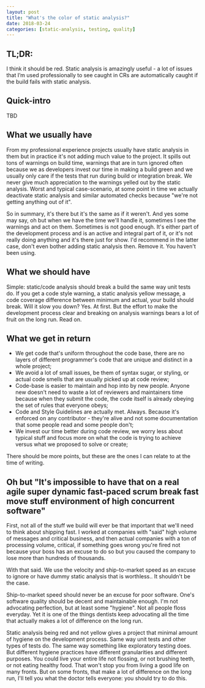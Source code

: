 ```yaml
---
layout: post
title: "What's the color of static analysis?"
date: 2018-03-24
categories: [static-analysis, testing, quality]
---
```


## TL;DR:
I think it should be red. Static analysis is amazingly useful - a lot of issues that I’m used professionally to see caught in CRs are automatically caught if the build fails with static analysis.

## Quick-intro
TBD

## What we usually have
From my professional experience projects usually have static analysis in them but in practice it's not adding much value to the project. It spills out tons of warnings on build time, warnings that are in turn ignored often because we as developers invest our time in making a build green and we usually only care if the tests that run during build or integration break. We never give much appreciation to the warnings yelled out by the static analysis. Worst and typical case-scenario, at some point in time we actually deactivate static analysis and similar automated checks because "we're not getting anything out of it".

So in summary, it's there but it's the same as if it weren't. And yes some may say, oh but when we have the time we'll handle it, sometimes I see the warnings and act on them. Sometimes is not good enough. It's either part of the development process and is an active and integral part of it, or it's not really doing anything and it's there just for show. I'd recommend in the latter case, don't even bother adding static analysis then. Remove it. You haven't been using.

## What we should have

Simple: static/code analysis should break a build the same way unit tests do. If you get a code style warning, a static analysis yellow message, a code coverage difference between minimum and actual, your build should break.
Will it slow you down? Yes. At first. But the effort to make the development process clear and breaking on analysis warnings bears a lot of fruit on the long run. Read on.


## What we get in return

* We get code that's uniform throughout the code base, there are no layers of different programmer's code that are unique and distinct in a whole project;
* We avoid a lot of small issues, be them of syntax sugar, or styling, or actual code smells that are usually picked up at code review;
* Code-base is easier to maintain and hop into by new people. Anyone new doesn't need to waste a lot of reviewers and maintainers time because when they submit the code, the code itself is already obeying the set of rules that everyone obeys;
* Code and Style Guidelines are actually met. Always. Because it's enforced on any contributor - they're alive and not some documentation that some people read and some people don't;
* We invest our time better during code review, we worry less about typical stuff and focus more on what the code is trying to achieve versus what we proposed to solve or create;

There should be more points, but these are the ones I can relate to at the time of writing.

## Oh but "It's impossible to have that on a real agile super dynamic fast-paced scrum break fast move stuff environment of high concurrent software"

First, not all of the stuff we build will ever be that important that we'll need to think about shipping fast.
I worked at companies with "said" high volume of messages and critical business, and then actual companies with a ton of processing volume, critical, if something goes wrong you're fired not because your boss has an excuse to do so but you caused the company to lose more than hundreds of thousands.

With that said. We use the velocity and ship-to-market speed as an excuse to ignore or have dummy static analysis that is worthless.. It shouldn't be the case.

Ship-to-market speed should never be an excuse for poor software. One's software quality should be decent and maintainable enough. I'm not advocating perfection, but at least some "hygiene". Not all people floss everyday. Yet it is one of the things dentists keep advocating all the time that actually makes a lot of difference on the long run.

Static analysis being red and not yellow gives a project that minimal amount of hygiene on the development process. Same way unit tests and other types of tests do. The same way something like exploratory testing does. But different hygiene practices have different granularities and different purposes. You could live your entire life not flossing, or not brushing teeth, or not eating healthy food. That won't stop you from living a good life on many fronts. But on some fronts, that make a lot of difference on the long run, I'll tell you what the doctor tells everyone: you should try to do this.
